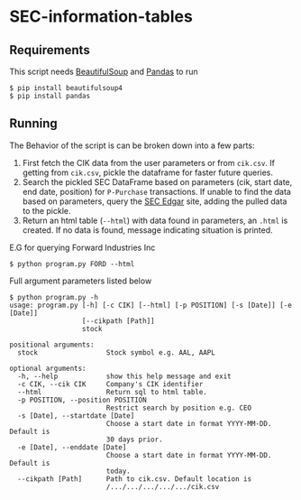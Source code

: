 # SEC-information-tables

## Requirements

This script needs [BeautifulSoup](https://www.crummy.com/software/BeautifulSoup/) and [Pandas](https://pandas.pydata.org/) to run
```
$ pip install beautifulsoup4
$ pip install pandas
```

## Running
The Behavior of the script is can be broken down into a few parts:
1. First fetch the CIK data from the user parameters or from `cik.csv`. If getting from `cik.csv`, pickle the dataframe for faster future queries. 
2. Search the pickled SEC DataFrame based on parameters (cik, start date, end date, position) for `P-Purchase` transactions. If unable to find the data based on parameters, query the [SEC Edgar](https://www.sec.gov) site, adding the pulled data to the pickle.
3. Return an html table (`--html`) with data found in parameters, an `.html` is created. If no data is found, message indicating situation is printed.

E.G for querying Forward Industries Inc
```
$ python program.py FORD --html
```

Full argument parameters listed below

```
$ python program.py -h
usage: program.py [-h] [-c CIK] [--html] [-p POSITION] [-s [Date]] [-e [Date]]
                  [--cikpath [Path]]
                  stock

positional arguments:
  stock                 Stock symbol e.g. AAL, AAPL

optional arguments:
  -h, --help            show this help message and exit
  -c CIK, --cik CIK     Company's CIK identifier
  --html                Return sql to html table.
  -p POSITION, --position POSITION
                        Restrict search by position e.g. CEO
  -s [Date], --startdate [Date]
                        Choose a start date in format YYYY-MM-DD. Default is
                        30 days prior.
  -e [Date], --enddate [Date]
                        Choose a start date in format YYYY-MM-DD. Default is
                        today.
  --cikpath [Path]      Path to cik.csv. Default location is
                        /.../.../.../.../.../cik.csv
  ```
